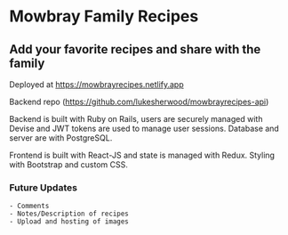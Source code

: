 # Mowbray Family Recipes

## Add your favorite recipes and share with the family

Deployed at https://mowbrayrecipes.netlify.app

Backend repo (https://github.com/lukesherwood/mowbrayrecipes-api)


Backend is built with Ruby on Rails, users are securely managed with Devise and JWT tokens are used to manage user sessions. Database and server are with PostgreSQL.

Frontend is built with React-JS and state is managed with Redux. Styling with Bootstrap and custom CSS.

### Future Updates

    - Comments
    - Notes/Description of recipes
    - Upload and hosting of images


